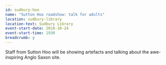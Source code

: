 ```yaml
---
id: sudbury-hoo
name: "Sutton Hoo roadshow: talk for adults"
location: sudbury-library
location-text: Sudbury Library
event-start-date: 2018-10-24
event-start-time: 1930
breadcrumb: y
---
```


Staff from Sutton Hoo will be showing artefacts and talking about the awe-inspiring Anglo Saxon site.
